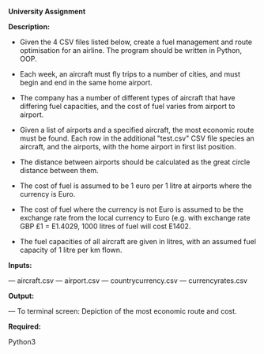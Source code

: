 **University Assignment**

**Description:** 

* Given the 4 CSV files listed below, create a fuel management and route optimisation for an airline. The program should be written in Python, OOP. 

* Each week, an aircraft must fly trips to a number of cities, and must begin and end in the same home airport. 

* The company has a number of different types of aircraft that have differing fuel capacities, and the cost of fuel varies from airport to airport. 

* Given a list of airports and a specified aircraft, the most economic route must be found. Each row in the additional "test.csv" CSV file species an aircraft, and the airports, with the home airport in first list position.

* The distance between airports should be calculated as the great circle distance between them.

* The cost of fuel is assumed to be 1 euro per 1 litre at airports where the currency is Euro.

* The cost of fuel where the currency is not Euro is assumed to be the exchange rate from the local currency to Euro (e.g. with exchange rate GBP £1 = E1.4029, 1000 litres of fuel will cost E1402.

* The fuel capacities of all aircraft are given in litres, with an assumed fuel capacity of 1 litre per km flown.

**Inputs:**

— aircraft.csv
— airport.csv
— countrycurrency.csv
— currencyrates.csv

**Output:**

— To terminal screen: Depiction of the most economic route and cost.

**Required:**

Python3
